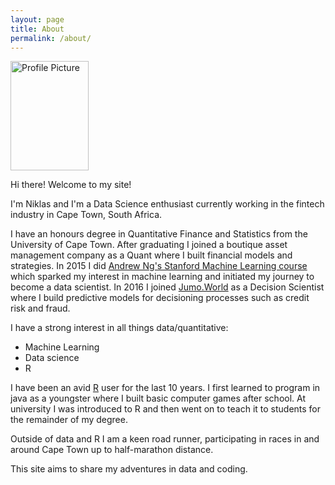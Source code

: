 ```yaml
---
layout: page
title: About
permalink: /about/
---
```


<img src="{{ site.baseurl }}/assets/profile_pic.jpg" title="Profile Picture" class="profile" style="width:125px;height:175px;">

Hi there! Welcome to my site!

I'm Niklas and I'm a Data Science enthusiast currently working in the fintech industry in Cape Town, South Africa.

I have an honours degree in Quantitative Finance and Statistics from the University of Cape Town. After graduating I joined a boutique asset management company as a Quant where I built financial models and strategies. In 2015 I did [Andrew Ng's Stanford Machine Learning course](https://www.coursera.org/learn/machine-learning) which sparked my interest in machine learning and initiated my journey to become a data scientist. In 2016 I joined [Jumo.World](http://jumo.world) as a Decision Scientist where I build predictive models for decisioning processes such as credit risk and fraud.

I have a strong interest in all things data/quantitative:
  - Machine Learning
  - Data science
  - R

I have been an avid [R](https://cran.r-project.org/) user for the last 10 years. I first learned to program in java as a youngster where I built basic computer games after school. At university I was introduced to R and then went on to teach it to students for the remainder of my degree.

Outside of data and R I am a keen road runner, participating in races in and around Cape Town up to half-marathon distance.

This site aims to share my adventures in data and coding.